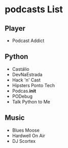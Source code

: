 # podcasts List

## Player
- Podcast Addict

## Python
- Castálio
- DevNaEstrada
- Hack 'n' Cast
- Hipsters Ponto Tech
- Podcas.__init__
- PODebug
- Talk Python to Me

## Music
- Blues Moose
- Hardwell On Air
- DJ Scortex
